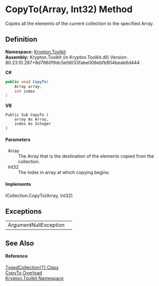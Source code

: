# CopyTo(Array, Int32) Method


Copies all the elements of the current collection to the specified Array.



## Definition
**Namespace:** <a href="79d2eac2-21f4-54ff-7552-b20c33c30600.md">Krypton.Toolkit</a>  
**Assembly:** Krypton.Toolkit (in Krypton.Toolkit.dll) Version: 80.23.10.287+8d7660f9dc5efd033fabe008ebfb904beab6d444

**C#**
``` C#
public void CopyTo(
	Array array,
	int index
)
```
**VB**
``` VB
Public Sub CopyTo ( 
	array As Array,
	index As Integer
)
```



#### Parameters
<dl><dt>  Array</dt><dd>The Array that is the destination of the elements copied from the collection.</dd><dt>  Int32</dt><dd>The index in array at which copying begins.</dd></dl>

#### Implements
ICollection.CopyTo(Array, Int32)  


## Exceptions
<table>
<tr>
<td>ArgumentNullException</td>
<td /></tr>
</table>

## See Also


#### Reference
<a href="4026dc89-2502-ffa8-c767-a8aaea23623e.md">TypedCollection(T) Class</a>  
<a href="9996f310-840e-b6ec-601c-365aa6889563.md">CopyTo Overload</a>  
<a href="79d2eac2-21f4-54ff-7552-b20c33c30600.md">Krypton.Toolkit Namespace</a>  
